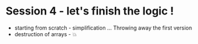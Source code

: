 # Session 4 - let's finish the logic !
- starting from scratch - simplification ... Throwing away the first version
- destruction of arrays - 💥